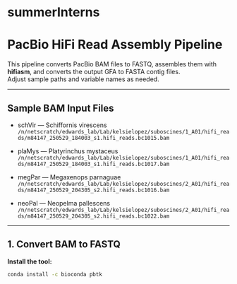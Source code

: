 # summerInterns

# PacBio HiFi Read Assembly Pipeline

This pipeline converts PacBio BAM files to FASTQ, assembles them with **hifiasm**, and converts the output GFA to FASTA contig files.  
Adjust sample paths and variable names as needed.

---

## Sample BAM Input Files

- schVir — Schiffornis virescens  
  `/n/netscratch/edwards_lab/Lab/kelsielopez/suboscines/1_A01/hifi_reads/m84147_250529_184003_s1.hifi_reads.bc1015.bam`

- plaMys — Platyrinchus mystaceus  
  `/n/netscratch/edwards_lab/Lab/kelsielopez/suboscines/1_A01/hifi_reads/m84147_250529_184003_s1.hifi_reads.bc1017.bam`

- megPar — Megaxenops parnaguae  
  `/n/netscratch/edwards_lab/Lab/kelsielopez/suboscines/2_A01/hifi_reads/m84147_250529_204305_s2.hifi_reads.bc1016.bam`

- neoPal — Neopelma pallescens  
  `/n/netscratch/edwards_lab/Lab/kelsielopez/suboscines/2_A01/hifi_reads/m84147_250529_204305_s2.hifi_reads.bc1022.bam`


---

## 1. Convert BAM to FASTQ

**Install the tool:**

```bash
conda install -c bioconda pbtk
